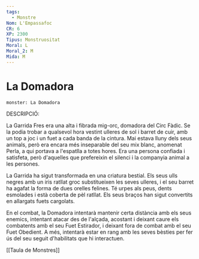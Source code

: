```yaml
---
tags:
  - Monstre
Nom: L'Empassafoc
CR: 6
XP: 2300
Tipus: Monstruositat
Moral: L
Moral_2: M
Mida: M
---
```

# La Domadora

```statblock
monster: La Domadora
```

DESCRIPCIÓ:

La Garrida Fres era una alta i fibrada mig-orc, domadora del Circ Fàdic. Se la podia trobar a qualsevol hora vestint ulleres de sol i barret de cuir, amb un top a joc i un fuet a cada banda de la cintura. Mai estava lluny dels seus animals, però era encara més inseparable del seu mix blanc, anomenat Perla, a qui portava a l'espatlla a totes hores. Era una persona confiada i satisfeta, però d'aquelles que prefereixin el silenci i la companyia animal a les persones.

La Garrida ha sigut transformada en una criatura bestial. Els seus ulls negres amb un iris ratllat groc substitueixen les seves ulleres, i el seu barret ha agafat la forma de dues orelles felines. Té urpes als peus, dents esmolades i està coberta de pèl ratllat. Els seus braços han sigut convertits en allargats fuets cargolats.

En el combat, la Domadora intentarà mantenir certa distància amb els seus enemics, intentant atacar des de l'alçada, acostant i deixant caure els combatents amb el seu Fuet Estirador, i deixant fora de combat amb el seu Fuet Obedient. A més, intentarà estar en rang amb les seves bèsties per fer ús del seu seguit d'habilitats que hi interactuen.

[[Taula de Monstres]]



